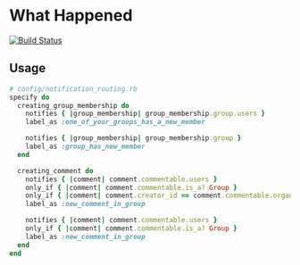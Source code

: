 # What Happened

[![Build Status](https://travis-ci.org/tawan/what-happened.svg?branch=master)](https://travis-ci.org/tawan/what-happened)


## Usage

```ruby
# config/notification_routing.rb
specify do
  creating_group_membership do
    notifies { |group_membership| group_membership.group.users }
    label_as :one_of_your_groups_has_a_new_member

    notifies { |group_membership| group_membership.group }
    label_as :group_has_new_member
  end

  creating_comment do
    notifies { |comment| comment.commentable.users }
    only_if { |comment| comment.commentable.is_a? Group }
    only_if { |comment| comment.creator_id == comment.commentable.organizer_id }
    label_as :new_comment_in_group

    notifies { |comment| comment.commentable.users }
    only_if { |comment| comment.commentable.is_a? Group }
    label_as :new_comment_in_group
  end
end
```
